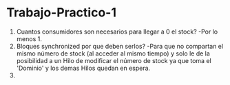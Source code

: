 # Trabajo-Practico-1

1) Cuantos consumidores son necesarios para llegar a 0 el stock? -Por lo menos 1.
2) Bloques synchronized por que deben serlos? -Para que no compartan el mismo número de stock (al acceder al mismo tiempo) y solo le de la posibilidad a un Hilo de modificar el número de stock ya que toma el 'Dominio' y los demas Hilos quedan en espera.
3)
